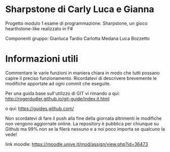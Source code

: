 # Sharpstone di Carly Luca e Gianna
Progetto modulo 1 esame di programmazione. Sharpstone, un gioco hearthstone-like realizzato in F#

Componenti gruppo:
Gianluca Tardio
Carlotta Medana
Luca Bozzetto

# Informazioni utili
Commentare le varie funzioni in maniera chiara in modo che tutti possano capire il preciso funzionamento.
Ricordatevi di descrivere brevemente le modifiche apportate ad ogni commit che eseguite.

Per una guida base sull'utilizzo di GIT vi rimando a qui:
http://rogerdudler.github.io/git-guide/index.it.html

o qui:
https://guides.github.com/

Non scordatevi di fare il push alla fine della giornata altrimenti le modifiche non vengono aggiornate online.
La repository è pubblica per chiunque su Github ma 99% non se la filerà nessuno e a noi poco importa se qualcuno la vede!

link moodle:
https://moodle.unive.it/mod/assign/view.php?id=36473

